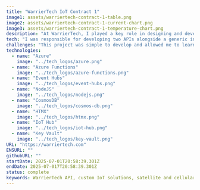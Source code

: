 ```yaml
---
title: "WarrierTech IoT Contract 1"
image1: assets/warriertech-contract-1-table.png
image2: assets/warriertech-contract-1-current-chart.png
image3: assets/warriertech-contract-1-temperature-chart.png
description: "At WarrierTech, I played a key role in designing and developing APIs and front-end interface for an IoT-based project. This system collected and visualized real-time temperature and current data, enabling analysis through interactive graphs."
tech: "I was responsible for developing two APIs alongside a generic interface for consuming them and setting up the necessary infrastructure for secure deployment. To enhance scalability and performance, I implemented a dedicated Azure Function App for data ingestion and a separate one for data consumption. We chose CosmosDB to ensure seamless scalability as the dataset grew. For the front-end, I utilized HTMX with ExpressJS, enabling a server-rendered (SSR) approach that reduced complexity, improved performance, and minimized client-side security risks. This approach eliminated unnecessary client-side JavaScript while maintaining dynamic interactions through secure, server-controlled updates. Additionally, I integrated Azure B2C authentication to provide a secure and scalable user management system, allowing the client to create and manage users efficiently."
challenges: "This project was simple to develop and allowed me to learn about IoT hub and the HTMX library. The most challenging aspect was learning about Azure B2C and setting up the authentication FLOWS."
technologies:
  - name: "Azure"
    image: "../tech_logos/azure.png"
  - name: "Azure Functions"
    image: "../tech_logos/azure-functions.png"
  - name: "Event Hubs"
    image: "../tech_logos/event-hubs.png"
  - name: "NodeJS"
    image: "../tech_logos/nodejs.png"
  - name: "CosmosDB"
    image: "../tech_logos/cosmos-db.png"
  - name: "HTMX"
    image: "../tech_logos/htmx.png"
  - name: "IoT Hub"
    image: "../tech_logos/iot-hub.png"
  - name: "Key Vault"
    image: "../tech_logos/key-vault.png"
URL: "https://warriertech.com"
ENSURL: ""
githubURL: ""
startDate: 2025-07-01T20:58:39.301Z
endDate: 2025-07-017T20:58:39.301Z
status: complete
keywords: WarrierTech API, custom IoT solutions, satellite and cellular IoT, IoT data integration, environmental monitoring IoT, telematics API, industrial IoT API, Azure Functions, CosmosDB, secure IoT data, flexible JSON API, third-party IoT integration, digital and analog sensor API, device management IoT, cloud IoT storage, Devin Davis
---
```

